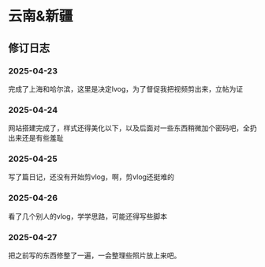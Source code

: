 # 云南&新疆

## 修订日志

### 2025-04-23

完成了上海和哈尔滨，这里是决定lvog，为了督促我把视频剪出来，立帖为证

### 2025-04-24

网站搭建完成了，样式还得美化以下，以及后面对一些东西稍微加个密码吧，全扔出来还是有些羞耻

### 2025-04-25

写了篇日记，还没有开始剪vlog，啊，剪vlog还挺难的

### 2025-04-26

看了几个别人的vlog，学学思路，可能还得写些脚本

### 2025-04-27

把之前写的东西修整了一遍，一会整理些照片放上来吧。
